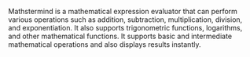 Mathstermind is a mathematical expression evaluator that can perform various operations such as addition, subtraction, multiplication, division, and exponentiation. It also supports trigonometric functions, logarithms, and other mathematical functions. It supports basic and intermediate mathematical operations
and also displays results instantly.

